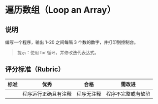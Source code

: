 # 遍历数组（Loop an Array）

## 说明

编写一个程序，输出 1–20 之间每隔 3 个数的数字，并打印到控制台。

> 提示：使用 for 循环，并修改迭代表达式。

## 评分标准（Rubric）

| 标准 | 优秀 | 合格 | 需改进 |
| --- | --- | --- | --- |
|  | 程序运行正确且有注释 | 程序无注释 | 程序不完整或有缺陷 |
